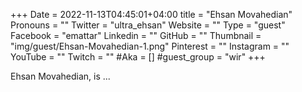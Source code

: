 +++
Date = 2022-11-13T04:45:01+04:00
title = "Ehsan Movahedian"
Pronouns = ""
Twitter = "ultra_ehsan"
Website = ""
Type = "guest"
Facebook = "emattar"
Linkedin = ""
GitHub = ""
Thumbnail = "img/guest/Ehsan-Movahedian-1.png"
Pinterest = ""
Instagram = ""
YouTube = ""
Twitch = ""
#Aka = []
#guest_group = "wir"
+++

Ehsan Movahedian, is ...
